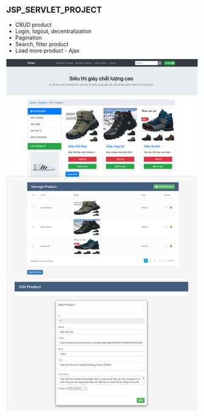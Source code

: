 ## JSP_SERVLET_PROJECT

+ CRUD product
+ Login, logout, decentralization
+ Pagination 
+ Search, filter product
+ Load more product - Ajax

![This is an image](https://github.com/tocongtuyen/JSP_SERVLET_PROJECT/blob/main/images/img1.png)
![This is an image](https://github.com/tocongtuyen/JSP_SERVLET_PROJECT/blob/main/images/img2.png)
![This is an image](https://github.com/tocongtuyen/JSP_SERVLET_PROJECT/blob/main/images/img3.png)
